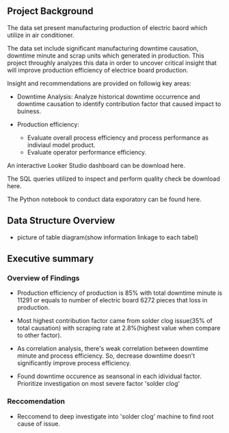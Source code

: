 ## Project Background

The data set present manufacturing production of electric baord which utilize in air conditioner.

The data set include significant manufacturing downtime causation, downtime minute and scrap units which generated in production. This project throughly analyzes this data in order to uncover critical insight that will improve production efficiency of electrice board production.

Insight and recommendations are provided on followig key areas:
- Downtime Analysis: Analyze historical downtime occurrence and downtime causation to identify contribution factor that caused impact to buiness.
  
- Production efficiency:
  - Evaluate overall process efficiency and process performance as indiviaul model product.
  - Evaluate operator performance efficiency.

An interactive Looker Studio dashboard can be download here.

The SQL queries utilized to inspect and perform quality check be download here.

The Python notebook to conduct data exporatory can be found here.


## Data Structure Overview
- picture of table diagram(show information linkage to each tabel)

## Executive summary
### Overview of Findings

- Production efficiency of production is 85% with total downtime minute is 11291 or equals to number of electric board 6272 pieces that loss in production.

- Most highest contribution factor came from solder clog issue(35% of total causation) with scraping rate at 2.8%(highest value when compare to other factor).

- As correlation analysis, there's weak correlation between downtime minute and process efficiency. So, decrease downtime doesn't significantly improve process efficiency.

- Found downtime occurence as seansonal in each idividual factor. Prioritize investigation on most severe factor 'solder clog'

### Reccomendation
- Reccomend to deep investigate into 'solder clog' machine to find root cause of issue.



